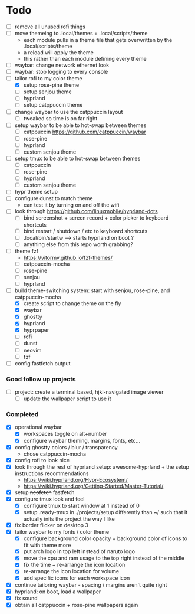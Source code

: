 # Todo

- [ ] remove all unused rofi things
- [ ] move themeing to .local/themes + .local/scripts/theme
    - each module pulls in a theme file that gets overwritten by the .local/scripts/theme
    - a reload will apply the theme
    - this rather than each module defining every theme
- [ ] waybar: change network ethernet look
- [ ] waybar: stop logging to every console
- [ ] tailor rofi to my color theme
    - [x] setup rose-pine theme
    - [ ] setup senjou theme
    - [ ] hyprland
    - [ ] setup catppuccin theme
- [ ] change waybar to use the catppuccin layout
    - [ ] tweaked so time is on far right
- [ ] setup waybar to be able to hot-swap between themes
    - [ ] catppuccin https://github.com/catppuccin/waybar
    - [ ] rose-pine
    - [ ] hyprland
    - [ ] custom senjou theme
- [ ] setup tmux to be able to hot-swap between themes
    - [ ] catppuccin 
    - [ ] rose-pine
    - [ ] hyprland
    - [ ] custom senjou theme
- [ ] hypr theme setup
- [ ] configure dunst to match theme
    - can test it by turning on and off the wifi
- [ ] look through https://github.com/linuxmobile/hyprland-dots
    - [ ] bind screenshot + screen record + color picker to keyboard shortcuts
    - [ ] bind restart / shutdown / etc to keyboard shortcuts
    - [ ] .local/bin/startw --> starts hyprland on boot ?
    - [ ] anything else from this repo worth grabbing?
- [ ] theme fzf
    - https://vitormv.github.io/fzf-themes/
    - [ ] catppuccin-mocha
    - [ ] rose-pine
    - [ ] senjou
    - [ ] hyprland
- [ ] build theme-switching system: start with senjou, rose-pine, and catppuccin-mocha
    - [x] create script to change theme on the fly
    - [x] waybar
    - [x] ghostty
    - [x] hyprland
    - [x] hyprpaper
    - [ ] rofi
    - [ ] dunst
    - [ ] neovim
    - [ ] fzf
- [ ] config fastfetch output

### Good follow up projects

- [ ] project: create a terminal based, hjkl-navigated image viewer
    - [ ] update the wallpaper script to use it

### Completed

- [x] operational waybar
    - [x] workspaces toggle on alt+number
    - [x] configure waybar theming, margins, fonts, etc...
- [x] config ghostty colors / blur / transparency
    - chose catppuccin-mocha
- [x] config rofi to look nice
- [x] look through the rest of hyprland setup: awesome-hyprland + the setup instructions recommendations 
    - https://wiki.hyprland.org/Hypr-Ecosystem/
    - https://wiki.hyprland.org/Getting-Started/Master-Tutorial/
- [x] setup ~~neofetch~~ fastfetch
- [x] configure tmux look and feel
    - [x] configure tmux to start window at 1 instead of 0
    - [x] setup .ready-tmux in ./projects/setup differently than ~/ such that it actually inits the project the way I like
- [x] fix border flicker on desktop 3
- [x] tailor waybar to my fonts / color theme
    - [x] configure background color opacity + background color of icons to fit with theme more
    - [x] put arch logo in top left instead of naruto logo
    - [x] move the cpu and ram usage to the top right instead of the middle
    - [x] fix the time + re-arrange the icon location
    - [x] re-arrange the icon location for volume
    - [x] add specific icons for each workspace icon
- [x] continue tailoring waybar - spacing / margins aren't quite right
- [x] hyprland: on boot, load a wallpaper
- [x] fix sound
- [x] obtain all catppuccin + rose-pine wallpapers again
